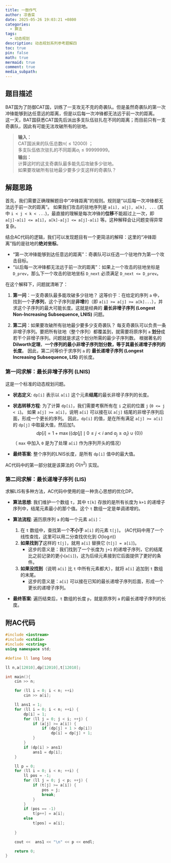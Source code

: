```yaml
---
title: 一鼓作气
author: 凉香栾
date: 2025-05-26 19:03:21 +0800
categories:
  - 算法
tags:
  - 动态规划
description: 动态规划系列参考题解四
toc: true
pin: false
math: true
mermaid: true
comment: true
media_subpath:
---
```



## 题目描述

BAT国为了防御CAT国，训练了一支攻无不克的奇袭队。但是虽然奇袭队的第一次冲锋能够到达任意远的距离，但是以后每一次冲锋都无法远于前一次的距离。  
这一天，BAT国获悉CAT国先后派出多支队伍驻扎在不同的距离；而目前只有一支奇袭队，因此有可能无法攻破所有的驻地。  
  
> **输入：**  
> CAT国派来的队伍总数$n(\le 12000)$ ；  
> 多支队伍依次驻扎的不同距离$a_{i} \le 99999999$。  
> **输出：**  
> 计算这时的这支奇袭队最多能先后攻破多少驻地。  
> 如果要攻破所有驻地最少要多少支这样的奇袭队？

## 解题思路

首先，我们需要正确理解题目中“冲锋距离”的规则。规则是“以后每一次冲锋都无法远于前一次的距离”。
如果我们攻击的驻地序列是 `a[i], a[j], a[k], ...` (其中 `i < j < k < ...`)，最直接的理解是每次冲锋的**位移**不能超过上一次，即 `a[j]-a[i] <= a[i]`，`a[k]-a[j] <= a[j]-a[i]` 等。这种解释会让问题变得异常复杂。

结合AC代码的逻辑，我们可以发现题目有一个更简洁的解释：这里的“冲锋距离”指的是驻地的**绝对坐标**。
* “第一次冲锋能够到达任意远的距离”：奇袭队可以任选一个驻地作为第一个攻击目标。
* “以后每一次冲锋都无法远于前一次的距离”：如果上一个攻击的驻地坐标是 `D_prev`，那么下一个攻击的驻地坐标 `D_next` 必须满足 `D_next <= D_prev`。

在这个解释下，问题就清晰了：

1.  **第一问**：一支奇袭队最多能攻破多少驻地？
    这等价于：在给定的序列 `a` 中，找到一个**子序列**，这个子序列是**非增**的（即 `a[i] >= a[j] >= a[k]...`），并求这个子序列的最大可能长度。这就是经典的 **最长非增子序列 (Longest Non-Increasing Subsequence, LNIS)** 问题。

2.  **第二问**：如果要攻破所有驻地最少要多少支奇袭队？
    每支奇袭队可以负责一条非增子序列。要把所有驻地（整个序列）都覆盖到，就需要将原序列 `a` **划分**成若干个非增子序列。问题就是求这个划分所需的最少子序列数。
    根据著名的 **Dilworth定理**，**一个序列的最小非增子序列划分数，等于其最长递增子序列的长度**。
    因此，第二问等价于求序列 `a` 的 **最长递增子序列 (Longest Increasing Subsequence, LIS)** 的长度。

### 第一问求解：最长非增子序列 (LNIS)

这是一个标准的动态规划问题。

* **状态定义**: `dp[i]` 表示以 `a[i]` 这个元素**结尾**的最长非增子序列的长度。

* **状态转移方程**:
    为了计算 `dp[i]`，我们需要考察所有在 `i` 之前的位置 `j` (`0 <= j < i`)。
    如果 `a[j] >= a[i]`，说明 `a[i]` 可以接在以 `a[j]` 结尾的非增子序列后面，形成一个更长的序列。
    因此，`dp[i]` 的值，是在所有满足 `a[j] >= a[i]` 的 `dp[j]` 中取最大值，然后加1。
    $$dp[i] = 1 + \max(\{dp[j] \mid 0 \le j < i \text{ and } a_j \ge a_i\} \cup \{0\})$$
    （ `max` 中加入 `0` 是为了处理 `a[i]` 作为序列开头的情况）

* **最终答案**: 整个序列的LNIS长度，是所有 `dp[i]` 值中的最大值。

AC代码中的第一部分就是该算法的 $O(n^2)$ 实现。

### 第二问求解：最长递增子序列 (LIS)

求解LIS有多种方法，AC代码中使用的是一种贪心思想的优化DP。

* **算法思想**:
    我们维护一个数组 `t`，其中 `t[k]` 存放的是所有长度为 `k+1` 的递增子序列中，结尾元素最小的那个值。这个 `t` 数组一定是单调递增的。

* **算法流程**:
    遍历原序列 `a` 的每一个元素 `a[i]`：
    1.  在 `t` 数组中，查找第一个**不小于** `a[i]` 的元素 `t[j]`。 (AC代码中用了一个线性查找，这里可以用二分查找优化到 $O(\log n)$)
    2.  **如果找到了**这样的 `t[j]`，就用 `a[i]` 替换它 (`t[j] = a[i]`)。
        * 这步的意义是：我们找到了一个长度为 `j+1` 的递增子序列，它的结尾比之前记录的更小(`a[i]`)，这为后续元素接到它后面提供了更好的条件。
    3.  **如果没找到**（说明 `a[i]` 比 `t` 中所有元素都大），就将 `a[i]` 追加到 `t` 数组的末尾。
        * 这步的意义是：`a[i]` 可以接在已知的最长递增子序列后面，形成一个更长的递增子序列。

* **最终答案**: 遍历结束后，`t` 数组的长度 `p`，就是原序列 `a` 的最长递增子序列的长度。


## 附AC代码

```cpp
#include <iostream>
#include <cstdio>
#include <cstring>
using namespace std;

#define ll long long

ll n,a[12010],dp[12010],t[12010];

int main(){
    cin >> n;

    for (ll i = 0; i < n; ++i)
        cin >> a[i];

    ll ans1 = 1;
    for (ll i = 0; i < n; ++i) {
        dp[i] = 1;
        for (ll j = 0; j < i; ++j) {
            if (a[j] >= a[i]) {
                if (dp[j] + 1 > dp[i])
                    dp[i] = dp[j] + 1;
            }
        }
        if (dp[i] > ans1)
            ans1 = dp[i];
    }

    ll p = 0;
    for (ll i = 0; i < n; ++i) {
        ll pos = -1;
        for (ll j = 0; j < p; ++j) {
            if (t[j] >= a[i]) {
                pos = j;
                break;
            }
        }
        if (pos == -1) 
            t[p++] = a[i];
        else 
            t[pos] = a[i];
        
    }

    cout <<  ans1 << "\n" << p << endl;

    return 0;
}


```